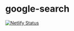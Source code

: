 # google-search

[![Netlify Status](https://api.netlify.com/api/v1/badges/3738de5c-de72-4128-a378-20761a4fb77d/deploy-status)](https://app.netlify.com/sites/agrojas-google-search/deploys)